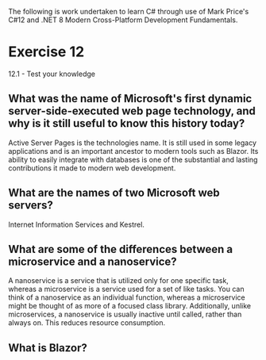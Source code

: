 The following is work undertaken to learn C# through use of Mark Price's C#12 and .NET 8 Modern Cross-Platform Development Fundamentals.  
# Exercise 12
12.1 - Test your knowledge

## What was the name of Microsoft's first dynamic server-side-executed web page technology, and why is it still useful to know this history today?
Active Server Pages is the technologies name. It is still used in some legacy applications and is an important ancestor to modern tools such as Blazor.
Its ability to easily integrate with databases is one of the substantial and lasting contributions it made to modern web development.
## What are the names of two Microsoft web servers?
Internet Information Services and Kestrel. 
## What are some of the differences between a microservice and a nanoservice?
A nanoservice is a service that is utilized only for one specific task, whereas a microservice is a service used for a set of like tasks.
You can think of a nanoservice as an individual function, whereas a microservice might be thought of as more of a focused class library.
Additionally, unlike microservices, a nanoservice is usually inactive until called, rather than always on. This reduces resource consumption.
## What is Blazor?

